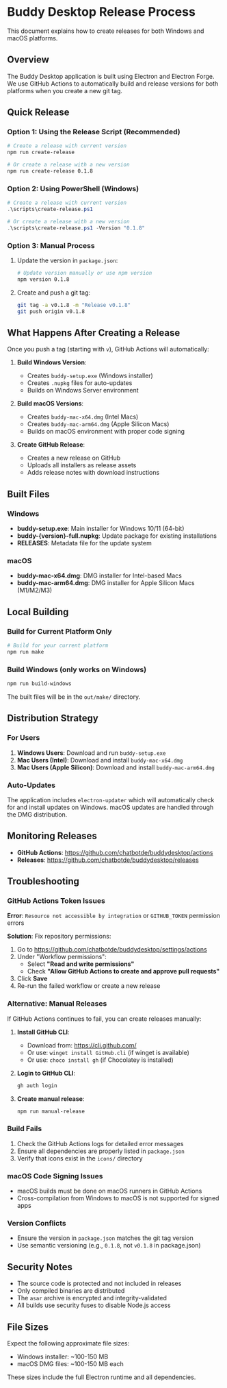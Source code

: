 # Buddy Desktop Release Process

This document explains how to create releases for both Windows and macOS platforms.

## Overview

The Buddy Desktop application is built using Electron and Electron Forge. We use GitHub Actions to automatically build and release versions for both platforms when you create a new git tag.

## Quick Release

### Option 1: Using the Release Script (Recommended)

```bash
# Create a release with current version
npm run create-release

# Or create a release with a new version
npm run create-release 0.1.8
```

### Option 2: Using PowerShell (Windows)

```powershell
# Create a release with current version
.\scripts\create-release.ps1

# Or create a release with a new version
.\scripts\create-release.ps1 -Version "0.1.8"
```

### Option 3: Manual Process

1. Update the version in `package.json`:
   ```bash
   # Update version manually or use npm version
   npm version 0.1.8
   ```

2. Create and push a git tag:
   ```bash
   git tag -a v0.1.8 -m "Release v0.1.8"
   git push origin v0.1.8
   ```

## What Happens After Creating a Release

Once you push a tag (starting with `v`), GitHub Actions will automatically:

1. **Build Windows Version**:
   - Creates `buddy-setup.exe` (Windows installer)
   - Creates `.nupkg` files for auto-updates
   - Builds on Windows Server environment

2. **Build macOS Versions**:
   - Creates `buddy-mac-x64.dmg` (Intel Macs)
   - Creates `buddy-mac-arm64.dmg` (Apple Silicon Macs)
   - Builds on macOS environment with proper code signing

3. **Create GitHub Release**:
   - Creates a new release on GitHub
   - Uploads all installers as release assets
   - Adds release notes with download instructions

## Built Files

### Windows
- **buddy-setup.exe**: Main installer for Windows 10/11 (64-bit)
- **buddy-{version}-full.nupkg**: Update package for existing installations
- **RELEASES**: Metadata file for the update system

### macOS
- **buddy-mac-x64.dmg**: DMG installer for Intel-based Macs
- **buddy-mac-arm64.dmg**: DMG installer for Apple Silicon Macs (M1/M2/M3)

## Local Building

### Build for Current Platform Only

```bash
# Build for your current platform
npm run make
```

### Build Windows (only works on Windows)

```bash
npm run build-windows
```

The built files will be in the `out/make/` directory.

## Distribution Strategy

### For Users
1. **Windows Users**: Download and run `buddy-setup.exe`
2. **Mac Users (Intel)**: Download and install `buddy-mac-x64.dmg`
3. **Mac Users (Apple Silicon)**: Download and install `buddy-mac-arm64.dmg`

### Auto-Updates
The application includes `electron-updater` which will automatically check for and install updates on Windows. macOS updates are handled through the DMG distribution.

## Monitoring Releases

- **GitHub Actions**: https://github.com/chatbotde/buddydesktop/actions
- **Releases**: https://github.com/chatbotde/buddydesktop/releases

## Troubleshooting

### GitHub Actions Token Issues

**Error**: `Resource not accessible by integration` or `GITHUB_TOKEN` permission errors

**Solution**: Fix repository permissions:
1. Go to https://github.com/chatbotde/buddydesktop/settings/actions
2. Under "Workflow permissions":
   - Select **"Read and write permissions"**
   - Check **"Allow GitHub Actions to create and approve pull requests"**
3. Click **Save**
4. Re-run the failed workflow or create a new release

### Alternative: Manual Releases

If GitHub Actions continues to fail, you can create releases manually:

1. **Install GitHub CLI**:
   - Download from: https://cli.github.com/
   - Or use: `winget install GitHub.cli` (if winget is available)
   - Or use: `choco install gh` (if Chocolatey is installed)

2. **Login to GitHub CLI**:
   ```bash
   gh auth login
   ```

3. **Create manual release**:
   ```bash
   npm run manual-release
   ```

### Build Fails
1. Check the GitHub Actions logs for detailed error messages
2. Ensure all dependencies are properly listed in `package.json`
3. Verify that icons exist in the `icons/` directory

### macOS Code Signing Issues
- macOS builds must be done on macOS runners in GitHub Actions
- Cross-compilation from Windows to macOS is not supported for signed apps

### Version Conflicts
- Ensure the version in `package.json` matches the git tag version
- Use semantic versioning (e.g., `0.1.8`, not `v0.1.8` in package.json)

## Security Notes

- The source code is protected and not included in releases
- Only compiled binaries are distributed
- The `asar` archive is encrypted and integrity-validated
- All builds use security fuses to disable Node.js access

## File Sizes

Expect the following approximate file sizes:
- Windows installer: ~100-150 MB
- macOS DMG files: ~100-150 MB each

These sizes include the full Electron runtime and all dependencies.
